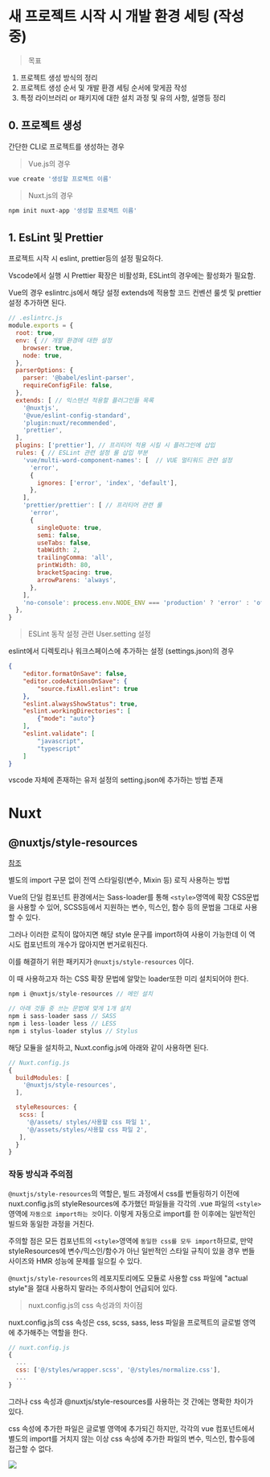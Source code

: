 # 새 프로젝트 시작 시  개발 환경 세팅 (작성 중)

> 목표

1. 프로젝트 생성 방식의 정리
2. 프로젝트 생성 순서 및 개발 환경 세팅 순서에 맞게끔 작성
3. 특정 라이브러리 or 패키지에 대한 설치 과정 및 유의 사항, 설명등 정리 

## 0. 프로젝트 생성

간단한 CLI로 프로젝트를 생성하는 경우

> Vue.js의 경우

```js
vue create '생성할 프로젝트 이름'
```

> Nuxt.js의 경우

```js
npm init nuxt-app '생성할 프로젝트 이름'
```

## 1. EsLint 및 Prettier

프로젝트 시작 시 eslint, prettier등의 설정 필요하다.

Vscode에서 실행 시 Prettier 확장은 비활성화, ESLint의 경우에는 활성화가 필요함.

Vue의 경우 eslintrc.js에서 해당 설정 extends에 적용할 코드 컨벤션 룰셋 및 prettier 설정 추가하면 된다.

```js
// .eslintrc.js
module.exports = {
  root: true,
  env: { // 개발 환경에 대한 설정
    browser: true,
    node: true,
  },
  parserOptions: {
    parser: '@babel/eslint-parser',
    requireConfigFile: false,
  },
  extends: [ // 익스텐션 적용할 플러그인들 목록
    '@nuxtjs',
    '@vue/eslint-config-standard',
    'plugin:nuxt/recommended',
    'prettier',
  ],
  plugins: ['prettier'], // 프리티어 적용 시킬 시 플러그인에 삽입
  rules: { // ESLint 관련 설정 룰 삽입 부분
    'vue/multi-word-component-names': [  // VUE 멀티워드 관련 설정
      'error',
      {
        ignores: ['error', 'index', 'default'],
      },
    ],
    'prettier/prettier': [ // 프리티어 관련 룰 
      'error',
      {
        singleQuote: true,
        semi: false,
        useTabs: false,
        tabWidth: 2,
        trailingComma: 'all',
        printWidth: 80,
        bracketSpacing: true,
        arrowParens: 'always',
      },
    ],
    'no-console': process.env.NODE_ENV === 'production' ? 'error' : 'off',
  },
}
```

> ESLint 동작 설정 관련 User.setting 설정

eslint에서 디렉토리나 워크스페이스에 추가하는 설정 (settings.json)의 경우 

```json
{
    "editor.formatOnSave": false,
    "editor.codeActionsOnSave": {
        "source.fixAll.eslint": true
    },
    "eslint.alwaysShowStatus": true,
    "eslint.workingDirectories": [
        {"mode": "auto"}
    ],
    "eslint.validate": [
        "javascript",
        "typescript"
    ]
}
```

vscode 자체에 존재하는 유저 설정의 setting.json에 추가하는 방법 존재

# Nuxt

## @nuxtjs/style-resources

[참조](https://junglast.com/blog/nuxt-style-resources)

별도의 import 구문 없이 전역 스타일링(변수, Mixin 등) 로직 사용하는 방법

Vue의 단일 컴포넌트 환경에서는 Sass-loader를 통해 `<style>`영역에 확장 CSS문법을 사용할 수 있어, SCSS등에서 지원하는 변수, 믹스인, 함수 등의 문법을 그대로 사용할 수 있다.

그러나 이러한 로직이 많아지면 해당 style 문구를 import하여 사용이 가능한데 이 역시도 컴포넌트의 개수가 많아지면 번거로워진다.

이를 해결하기 위한 패키지가 `@nuxtjs/style-resources` 이다.

이 때 사용하고자 하는 CSS 확장 문법에 알맞는 loader또한 미리 설치되어야 한다.

```js
npm i @nuxtjs/style-resources // 메인 설치

// 아래 것들 중 쓰는 문법에 맞게 1개 설치
npm i sass-loader sass // SASS
npm i less-loader less // LESS
npm i stylus-loader stylus // Stylus
```

해당 모듈을 설치하고, Nuxt.config.js에 아래와 같이 사용하면 된다.

```js
// Nuxt.config.js
{
  buildModules: [
    '@nuxtjs/style-resources',
  ],

  styleResources: {
   scss: [
     '@/assets/ styles/사용할 css 파일 1',
     '@/assets/styles/사용할 css 파일 2',
   ],
  }
}
```

### 작동 방식과 주의점

`@nuxtjs/style-resources`의 역할은, 빌드 과정에서 css를 번들링하기 이전에 nuxt.config.js의 styleResources에 추가했던 파일들을 각각의 .vue 파일의 `<style>` 영역에 `자동으로 import하는 것`이다. 이렇게 자동으로 import를 한 이후에는 일반적인 빌드와 동일한 과정을 거친다.

주의할 점은 모든 컴포넌트의 `<style>`영역에 `동일한 css를 모두 import`하므로, 만약 styleResources에 변수/믹스인/함수가 아닌 일반적인 스타일 규칙이 있을 경우 번들 사이즈와 HMR 성능에 문제를 일으킬 수 있다.

`@nuxtjs/style-resources`의 레포지토리에도 모듈로 사용할 css 파일에 "actual style"을 절대 사용하지 말라는 주의사항이 언급되어 있다.

> nuxt.config.js의 css 속성과의 차이점

nuxt.config.js의 css 속성은 css, scss, sass, less 파일을 프로젝트의 글로벌 영역에 추가해주는 역할을 한다.

```js
// nuxt.config.js
{
  ...
  css: ['@/styles/wrapper.scss', '@/styles/normalize.css'],
  ...
}
```

그러나 css 속성과 @nuxtjs/style-resources를 사용하는 것 간에는 명확한 차이가 있다. 

css 속성에 추가한 파일은 글로벌 영역에 추가되긴 하지만, 각각의 vue 컴포넌트에서 별도의 import를 거치지 않는 이상 css 속성에 추가한 파일의 변수, 믹스인, 함수등에 접근할 수 없다.

<img src="https://junglast.com/static/images/nuxt-style-resources/diagram.png"/>

